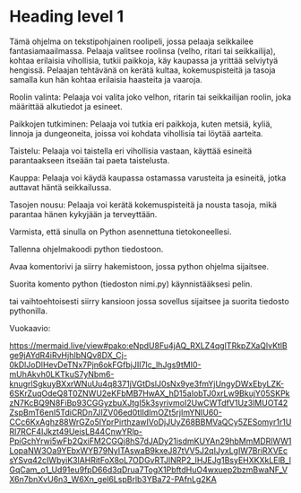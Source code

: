 Heading level 1
===============
Tämä ohjelma on tekstipohjainen roolipeli, jossa pelaaja seikkailee fantasiamaailmassa. Pelaaja valitsee roolinsa (velho, ritari tai seikkailija), kohtaa erilaisia vihollisia, tutkii paikkoja, käy kaupassa ja yrittää selviytyä hengissä. Pelaajan tehtävänä on kerätä kultaa, kokemuspisteitä ja tasoja samalla kun hän kohtaa erilaisia haasteita ja vaaroja.

Roolin valinta: Pelaaja voi valita joko velhon, ritarin tai seikkailijan roolin, joka määrittää alkutiedot ja esineet.

Paikkojen tutkiminen: Pelaaja voi tutkia eri paikkoja, kuten metsiä, kyliä, linnoja ja dungeoneita, joissa voi kohdata vihollisia tai löytää aarteita.

Taistelu: Pelaaja voi taistella eri vihollisia vastaan, käyttää esineitä parantaakseen itseään tai paeta taistelusta.

Kauppa: Pelaaja voi käydä kaupassa ostamassa varusteita ja esineitä, jotka auttavat häntä seikkailussa.

Tasojen nousu: Pelaaja voi kerätä kokemuspisteitä ja nousta tasoja, mikä parantaa hänen kykyjään ja terveyttään.



Varmista, että sinulla on Python asennettuna tietokoneellesi.

Tallenna ohjelmakoodi python tiedostoon.

Avaa komentorivi ja siirry hakemistoon, jossa python ohjelma sijaitsee.

Suorita komento python (tiedoston nimi.py) käynnistääksesi pelin.

tai vaihtoehtoisesti siirry kansioon jossa sovellus sijaitsee ja suorita tiedosto pythonilla.


Vuokaavio:

https://mermaid.live/view#pako:eNpdU8Fu4jAQ_RXLZ4qgITRkpZXaQlvKtlBge9jAYdR4iRvHjhIbNQv8DX_Cj-0kDlJoDlHevDeTNx7Pjn6okFGfbjJII7Ic_lhJgs9tMI0-mUhAkvh0LKTkuS7yNbm6-knugrlSgkuyBXxrWNuUu4q8371jVGtDslJ0sNx9ye3fmYjUngyDWxEbyLZK-6SKrZuqOdeQ8T0ZNWU2eKFbMB7HwAX_hD15aIobTJ0xrLw9BkujY05SKPkzN7KcBQ9N8FiBp93CGGyzbuXJtgI5k3syrivmoI2UwCWTdfV1Uz3lMUOT42ZspBmT6enI5TdiCRDn7JIZV06ed0tIIdImOZt5rjImYNIU60-CCc6KxAghz88WrGZo5IYprPirthzawIVoDjJUyZ68BBMVaQCy5ZESomyr1r1URl7RCF4IJkzt49UeisLB44CnwYRlp-PpiGchYrwi5wFb2QxiFM2CGQj8hS7dJADy21isdmKUYAn29hbMmMDRlWW1LopaNW3Oa9YEbxWYB79NyITAswaB9kxeJ87tVV5J2qIJyxLgIW7BriRXVEcsYSvq42cIWbyiK3lAHRitFoX8oL7ODGvRTJlNRP2_IHJEJg1BsyEHXKXkLElB_lGqCam_o1_Ud91eu9fpD66d3qDrua7TogX1PbftdHuO4wxuep2bzmBwaNF_VX6n7bnXvU6n3_W6Xn_gel6LspBrlb3YBa72-PAfnLg2KA
